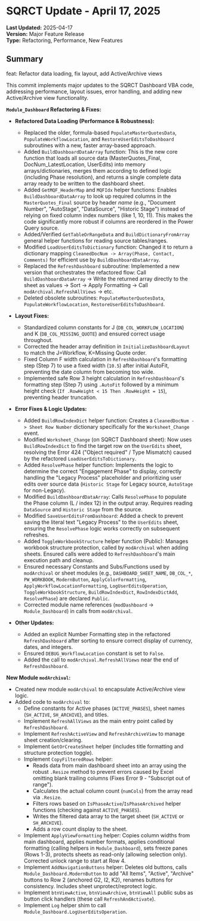 # SQRCT Update - April 17, 2025

**Last Updated:** 2025-04-17  
**Version:** Major Feature Release  
**Type:** Refactoring, Performance, New Features

## Summary
feat: Refactor data loading, fix layout, add Active/Archive views

This commit implements major updates to the SQRCT Dashboard VBA code, addressing performance, layout issues, error handling, and adding new Active/Archive view functionality.

**`Module_Dashboard` Refactoring & Fixes:**

* **Refactored Data Loading (Performance & Robustness):**
    * Replaced the older, formula-based `PopulateMasterQuotesData`, `PopulateWorkflowLocation`, and `RestoreUserEditsToDashboard` subroutines with a new, faster array-based approach.
    * Added `BuildDashboardDataArray` function: This is the new core function that loads all source data (MasterQuotes_Final, DocNum_LatestLocation, UserEdits) into memory arrays/dictionaries, merges them according to defined logic (including Phase resolution), and returns a single complete data array ready to be written to the dashboard sheet.
    * Added `GetMQF_HeaderMap` and `MQFIdx` helper functions: Enables `BuildDashboardDataArray` to look up required columns in the `MasterQuotes_Final` source by header *name* (e.g., "Document Number", "AutoStage", "DataSource", "Historic Stage") instead of relying on fixed column index numbers (like 1, 10, 11). This makes the code significantly more robust if columns are reordered in the Power Query source.
    * Added/Verified `GetTableOrRangeData` and `BuildDictionaryFromArray` general helper functions for reading source tables/ranges.
    * Modified `LoadUserEditsToDictionary` function: Changed it to return a dictionary mapping `CleanedDocNum -> Array(Phase, Contact, Comments)` for efficient use by `BuildDashboardDataArray`.
    * Replaced the `RefreshDashboard` subroutine: Implemented a new version that orchestrates the refactored flow: Call `BuildDashboardDataArray` -> Write the returned array directly to the sheet as values -> Sort -> Apply Formatting -> Call `modArchival.RefreshAllViews` -> etc.
    * Deleted obsolete subroutines: `PopulateMasterQuotesData`, `PopulateWorkflowLocation`, `RestoreUserEditsToDashboard`.

* **Layout Fixes:**
    * Standardized column constants for J (`DB_COL_WORKFLOW_LOCATION`) and K (`DB_COL_MISSING_QUOTE`) and ensured correct usage throughout.
    * Corrected the header array definition in `InitializeDashboardLayout` to match the J=Workflow, K=Missing Quote order.
    * Fixed Column F width calculation in `RefreshDashboard`'s formatting step (Step 7) to use a fixed width (`10.5`) after initial AutoFit, preventing the date column from becoming too wide.
    * Implemented safe Row 3 height calculation in `RefreshDashboard`'s formatting step (Step 7) using `.AutoFit` followed by a minimum height check (`If .RowHeight < 15 Then .RowHeight = 15`), preventing header truncation.

* **Error Fixes & Logic Updates:**
    * Added `BuildRowIndexDict` helper function: Creates a `CleanedDocNum -> Sheet Row Number` dictionary specifically for the `Worksheet_Change` event.
    * Modified `Worksheet_Change` (on SQRCT Dashboard sheet): Now uses `BuildRowIndexDict` to find the target row on the `UserEdits` sheet, resolving the Error 424 ("Object required" / Type Mismatch) caused by the refactored `LoadUserEditsToDictionary`.
    * Added `ResolvePhase` helper function: Implements the logic to determine the correct "Engagement Phase" to display, correctly handling the "Legacy Process" placeholder and prioritizing user edits over source data (`Historic Stage` for Legacy source, `AutoStage` for non-Legacy).
    * Modified `BuildDashboardDataArray`: Calls `ResolvePhase` to populate the Phase column (L / index 12) in the output array. Requires reading `DataSource` and `Historic Stage` from the source.
    * Modified `SaveUserEditsFromDashboard`: Added a check to prevent saving the literal text "Legacy Process" to the `UserEdits` sheet, ensuring the `ResolvePhase` logic works correctly on subsequent refreshes.
    * Added `ToggleWorkbookStructure` helper function (Public): Manages workbook structure protection, called by `modArchival` when adding sheets. Ensured calls were added to `RefreshDashboard`'s main execution path and cleanup.
    * Ensured necessary Constants and Subs/Functions used by `modArchival` or sheet modules (e.g., `DASHBOARD_SHEET_NAME`, `DB_COL_*`, `PW_WORKBOOK`, `ModernButton`, `ApplyColorFormatting`, `ApplyWorkflowLocationFormatting`, `LogUserEditsOperation`, `ToggleWorkbookStructure`, `BuildRowIndexDict`, `RowIndexDictAdd`, `ResolvePhase`) are declared `Public`.
    * Corrected module name references (`modDashboard` -> `Module_Dashboard`) in calls from `modArchival`.

* **Other Updates:**
    * Added an explicit Number Formatting step in the refactored `RefreshDashboard` after sorting to ensure correct display of currency, dates, and integers.
    * Ensured `DEBUG_WorkflowLocation` constant is set to `False`.
    * Added the call to `modArchival.RefreshAllViews` near the end of `RefreshDashboard`.

**New Module `modArchival`:**

* Created new module `modArchival` to encapsulate Active/Archive view logic.
* Added code to `modArchival` to:
    * Define constants for Active phases (`ACTIVE_PHASES`), sheet names (`SH_ACTIVE`, `SH_ARCHIVE`), and titles.
    * Implement `RefreshAllViews` as the main entry point called by `RefreshDashboard`.
    * Implement `RefreshActiveView` and `RefreshArchiveView` to manage sheet creation/clearing.
    * Implement `GetOrCreateSheet` helper (includes title formatting and structure protection toggle).
    * Implement `CopyFilteredRows` helper:
        * Reads data from main dashboard sheet into an array using the robust `.Resize` method to prevent errors caused by Excel omitting blank trailing columns (Fixes Error 9 - "Subscript out of range").
        * Calculates the actual column count (`numCols`) from the array read via `.Resize`.
        * Filters rows based on `IsPhaseActive`/`IsPhaseArchived` helper functions (checking against `ACTIVE_PHASES`).
        * Writes the filtered data array to the target sheet (`SH_ACTIVE` or `SH_ARCHIVE`).
        * Adds a row count display to the sheet.
    * Implement `ApplyViewFormatting` helper: Copies column widths from main dashboard, applies number formats, applies conditional formatting (calling helpers in `Module_Dashboard`), sets freeze panes (Rows 1-3), protects sheets as read-only (allowing selection only). Corrected unlock range to start at Row 4.
    * Implement `AddNavigationButtons` helper: Deletes old buttons, calls `Module_Dashboard.ModernButton` to add "All Items", "Active", "Archive" buttons to Row 2 (anchored G2, I2, K2), renames buttons for consistency. Includes sheet unprotect/reprotect logic.
    * Implement `btnViewActive`, `btnViewArchive`, `btnViewAll` public subs as button click handlers (these call `RefreshAndActivate`).
    * Implement `Log` helper shim to call `Module_Dashboard.LogUserEditsOperation`.
